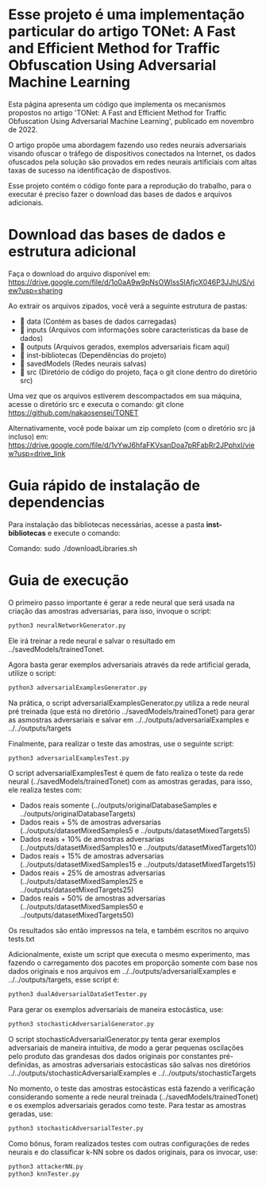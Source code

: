 # Esse projeto é uma implementação particular do artigo TONet: A Fast and Efficient Method for Traffic Obfuscation Using Adversarial Machine Learning
Esta página apresenta um código que implementa os mecanismos propostos no artigo 'TONet: A Fast and Efficient Method for Traffic Obfuscation Using Adversarial Machine Learning', publicado em novembro de 2022.

O artigo propõe uma abordagem fazendo uso redes neurais adversariais visando ofuscar o tráfego de dispositivos conectados na Internet, os dados ofuscados pela solução são provados em redes neurais artificiais com altas taxas de sucesso na identificação de dispostivos.

Esse projeto contém o código fonte para a reprodução do trabalho, para o executar é preciso fazer o download das bases de dados e arquivos adicionais.

# Download das bases de dados e estrutura adicional
Faça o download do arquivo disponível em:
https://drive.google.com/file/d/1o0aA9w9pNsOWlss5IAfjcX046P3JJhUS/view?usp=sharing

Ao extrair os arquivos zipados, você verá a seguinte estrutura de pastas:
- 📂 data (Contém as bases de dados carregadas)
- 📂 inputs (Arquivos com informações sobre características da base de dados)
- 📂 outputs (Arquivos gerados, exemplos adversariais ficam aqui)
- 📂 inst-bibliotecas (Dependências do projeto)
- 📂 savedModels (Redes neurais salvas)
- 📂 src (Diretório de código do projeto, faça o git clone dentro do diretório src)

Uma vez que os arquivos estiverem descompactados em sua máquina, acesse o diretório src e executa o comando:
git clone https://github.com/nakaosensei/TONET

Alternativamente, você pode baixar um zip completo (com o diretório src já incluso) em:
https://drive.google.com/file/d/1vYwJ6hfaFKVsanDoa7pRFabRr2JPphxI/view?usp=drive_link


# Guia rápido de instalação de dependencias
Para instalação das bibliotecas necessárias, acesse a pasta **inst-bibliotecas** e execute o comando:

Comando: sudo ./downloadLibraries.sh




# Guia de execução
O primeiro passo importante é gerar a rede neural que será usada na criação das amostras adversarias, para isso, invoque o script:
```bash
python3 neuralNetworkGenerator.py
```
Ele irá treinar a rede neural e salvar o resultado em ../savedModels/trainedTonet.

Agora basta gerar exemplos adversariais através da rede artificial gerada, utilize o script:
```bash
python3 adversarialExamplesGenerator.py
```
Na prática, o script adversarialExamplesGenerator.py utiliza a rede neural pré treinada (que está no diretório ../savedModels/trainedTonet) para gerar as asmostras adversariais e salvar em ../../outputs/adversarialExamples e ../../outputs/targets


Finalmente, para realizar o teste das amostras, use o seguinte script:
```bash
python3 adversarialExamplesTest.py
```

O script adversarialExamplesTest é quem de fato realiza o teste da rede neural (../savedModels/trainedTonet) com as amostras geradas, para isso, ele realiza testes com:
- Dados reais somente (../outputs/originalDatabaseSamples e ../outputs/originalDatabaseTargets)
- Dados reais + 5% de amostras adversarias (../outputs/datasetMixedSamples5 e ../outputs/datasetMixedTargets5)
- Dados reais + 10% de amostras adversarias (../outputs/datasetMixedSamples10 e ../outputs/datasetMixedTargets10)
- Dados reais + 15% de amostras adversarias (../outputs/datasetMixedSamples15 e ../outputs/datasetMixedTargets15)
- Dados reais + 25% de amostras adversarias (../outputs/datasetMixedSamples25 e ../outputs/datasetMixedTargets25)
- Dados reais + 50% de amostras adversarias (../outputs/datasetMixedSamples50 e ../outputs/datasetMixedTargets50)

Os resultados são então impressos na tela, e também escritos no arquivo tests.txt

Adicionalmente, existe um script que executa o mesmo experimento, mas fazendo o carregamento dos pacotes em proporção somente com base nos dados originais e nos arquivos em ../../outputs/adversarialExamples e ../../outputs/targets, esse script é:
```bash
python3 dualAdversarialDataSetTester.py
```

Para gerar os exemplos adversariais de maneira estocástica, use:
```bash
python3 stochasticAdversarialGenerator.py
```
O script stochasticAdversarialGenerator.py tenta gerar exemplos adversariais de maneira intuitiva, de modo a gerar pequenas oscilações pelo produto das grandesas dos dados originais por constantes pré-definidas, as amostras adversariais estocásticas são salvas nos diretórios ../../outputs/stochasticAdversarialExamples e ../../outputs/stochasticTargets


No momento, o teste das amostras estocásticas está fazendo a verificação considerando somente a rede neural treinada (../savedModels/trainedTonet) e os exemplos adversariais gerados como teste. Para testar as amostras geradas, use:
```bash
python3 stochasticAdversarialTester.py
```


Como bônus, foram realizados testes com outras configurações de redes neurais e do classificar k-NN sobre os dados originais, para os invocar, use:
```bash
python3 attackerNN.py
python3 knnTester.py
```



